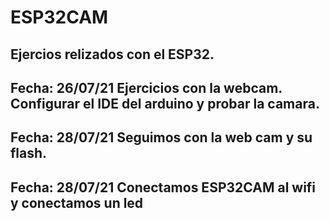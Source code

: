 # ESP32CAM
Ejercios relizados con el ESP32.
-------------------------------------------------
Fecha: 26/07/21 
Ejercicios con la webcam.
Configurar el IDE del arduino y probar la camara. 
-----------------------------------------------------
Fecha: 28/07/21
Seguimos con la web cam y su flash. 
-----------------------------------------------------
Fecha: 28/07/21
Conectamos ESP32CAM al wifi y conectamos un led 
-----------------------------------------------------
